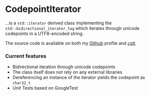 # CodepointIterator

…is a `std::iterator` derived class implementing the `std::bidirectional_iterator_tag` which iterates through unicode codepoints in a UTF8-encoded string.

The source code is available on both my [Github] profile and [cgit].

### Current features

* Bidirectional iteration through unicode codepoints
* The class itself does not rely on any external libraries
* Dereferencing an instance of the iterator yields the codepoint as `char32_t`
* Unit Tests based on GoogleTest

[Github]: https://github.com/KnairdA/CodepointIterator
[cgit]: http://code.kummerlaender.eu/CodepointIterator/
